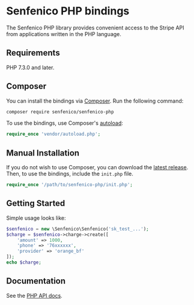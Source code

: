 # Senfenico PHP bindings

The Senfenico PHP library provides convenient access to the Stripe API from
applications written in the PHP language.

## Requirements

PHP 7.3.0 and later.

## Composer

You can install the bindings via [Composer](http://getcomposer.org/). Run the following command:

```bash
composer require senfenico/senfenico-php
```

To use the bindings, use Composer's [autoload](https://getcomposer.org/doc/01-basic-usage.md#autoloading):

```php
require_once 'vendor/autoload.php';
```

## Manual Installation

If you do not wish to use Composer, you can download the [latest release](https://github.com/senfenico/senfenico-php/releases). Then, to use the bindings, include the `init.php` file.

```php
require_once '/path/to/senfenico-php/init.php';
```

## Getting Started

Simple usage looks like:

```php
$senfenico = new \Senfenico\Senfenico('sk_test_...');
$charge = $senfenico->charge->create([
    'amount' => 1000,
    'phone' => '76xxxxxx',
    'provider' => 'orange_bf'
]);
echo $charge;
```

## Documentation

See the [PHP API docs](https://docs.senfenico.com/).

